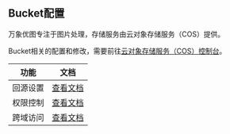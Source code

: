 ## Bucket配置

万象优图专注于图片处理，存储服务由云对象存储服务（COS）提供。

Bucket相关的配置和修改，需要前往[云对象存储服务（COS）控制台](http://console.tcecqpoc.fsphere.cn/cos4/index)。

| 功能   | 文档                                       |
| ---- | ---------------------------------------- |
| 回源设置 | [查看文档](/doc/product/436/6248) |
| 权限控制 | [查看文档](/doc/product/436/6247) |
| 跨域访问 | [查看文档](/doc/product/436/6251) |

